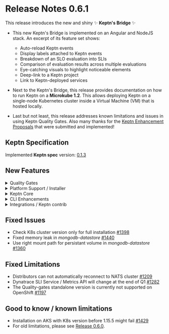 # Release Notes 0.6.1

This release introduces the new and shiny :sparkles: **Keptn's Bridge** :sparkles:

* This new Keptn's Bridge is implemented on an Angular and NodeJS stack. An excerpt of its feature set shows: 
  * Auto-reload Keptn events 
  * Display labels attached to Keptn events
  * Breakdown of an SLO evaluation into SLIs
  * Comparison of evaluation results across multiple evaluations
  * Eye-catching visuals to highlight noticeable elements
  * Deep-link to a Keptn project
  * Link to Keptn-deployed services

* Next to the Keptn's Bridge, this release provides documentation on how to run Keptn on a **Microkube 1.2**. This allows deploying Keptn on a single-node Kubernetes cluster inside a Virtual Machine (VM) that is hosted locally. 

* Last but not least, this release addresses known limitations and issues in using Keptn Quality Gates. Also many thanks for the [Keptn Enhancement Proposals](https://github.com/keptn/enhancement-proposals) that were submitted and implemented!

## Keptn Specification

Implemented **Keptn spec** version: [0.1.3](https://github.com/keptn/spec/tree/0.1.3)

## New Features

<details><summary>Quality Gates</summary>
<p>

- Return an event with `result=failure` when no SLI-provider is available, but an SLO file is found [#1212](https://github.com/keptn/keptn/issues/1212)
- Consider the test result of functional tests to determine the result of the evaluation [#1380](https://github.com/keptn/keptn/issues/1380)
- Configure SLI provider when `keptn configure monitoring` is executed [#1341](https://github.com/keptn/keptn/issues/1341)
- Retrieve SLIs even if tests fail [#1289](https://github.com/keptn/keptn/issues/1289)

</p>
</details>

<details><summary>Platform Support / Installer</summary>
<p>

- Restarting the NATS cluster requires distributors to reconnect [#1209](https://github.com/keptn/keptn/issues/1209)
- OpenShift support for Keptn quality gates standalone [#1197](https://github.com/keptn/keptn/issues/1197)
- Create *DestinationRule* for exposed services when using Istio [#1408](https://github.com/keptn/keptn/issues/1408)

</p>
</details>

<details><summary>Keptn Core</summary>
<p>

- *jmeter-service:*
  - [KEP 0005](https://github.com/keptn/enhancement-proposals/blob/master/text/0005-deployment-finished-with-deployed-endpointurl.md) - Use deploymentURILocal/deploymentURIPublic instead of guessing the service URL [#1403](https://github.com/keptn/keptn/issues/1403)
- *helm-service:* 
  - Create namespaces on demand and not by default [#1417](https://github.com/keptn/keptn/issues/1417)
  - [KEP 0005](https://github.com/keptn/enhancement-proposals/blob/master/text/0005-deployment-finished-with-deployed-endpointurl.md) - Send deploymentURIPublic and deploymentURILocal after successful deployment [#1417](https://github.com/keptn/keptn/issues/1417)
  - Only wait for deployments contained in Helm release [#1225](https://github.com/keptn/keptn/issues/1225)
- *configuration-service:* 
  - Allow reading files without using git pull [#1396](https://github.com/keptn/keptn/issues/1396)
  - Improve mutex per project [#1395](https://github.com/keptn/keptn/issues/1395)
  - Enhance API call GET `/projects` to return more information [#1394](https://github.com/keptn/keptn/issues/1394)
- API: Allow to set `keptnContext` in events sent to API endpoint [#1355](https://github.com/keptn/keptn/issues/1355)

</p>
</details>

<details><summary>CLI Enhancements</summary>
<p>

- Check if a new CLI version is available once a day [#1190](https://github.com/keptn/keptn/issues/1190)
- Check Keptn and Kubernetes compatibility based on K8s cluster version before installing [#1326](https://github.com/keptn/keptn/issues/1326)

</p>
</details>

<details><summary>Integrations / Keptn contrib</summary>
<p>

- *dynatrace-SLI-service:*
  - Ensure compatibility with new metrics v2 api (/api/v2/metrics/query) [#1282](https://github.com/keptn/keptn/issues/1282)
- *dynatrace-service:*
  - Automatically create custom alert rules [#1265](https://github.com/keptn/keptn/issues/1265)
  - Support of new API for Dashboards [#1358](https://github.com/keptn/keptn/issues/1358)
- *servicenow-service:*
  - servicenow-service supports Keptn 0.6.x in [0.2.0](https://github.com/keptn-contrib/servicenow-service/releases/tag/0.2.0)

</p>
</details>

## Fixed Issues
- Check K8s cluster version only for full installation [#1398](https://github.com/keptn/keptn/issues/1398)
- Fixed memory leak in *mongodb-datastore* [#1440](https://github.com/keptn/keptn/issues/1440)
- Use right mount path for persistant volume in *mongodb-datastore* [#1360](https://github.com/keptn/keptn/issues/1360)

## Fixed Limitations
- Distributors can not automatically reconnect to NATS cluster [#1209](https://github.com/keptn/keptn/issues/1209)
- Dynatrace SLI Service / Metrics API will change at the end of Q1 [#1282](https://github.com/keptn/keptn/issues/1282)
- The Quality-gates standalone version is currently not supported on OpenShift [#1197](https://github.com/keptn/keptn/issues/1197)

## Good to know / known limitations
- Installation on AKS with K8s version before 1.15.5 might fail [#1429](https://github.com/keptn/keptn/issues/1429)
- For old limitations, please see [Release 0.6.0](https://github.com/keptn/keptn/releases/tag/0.6.0). 
